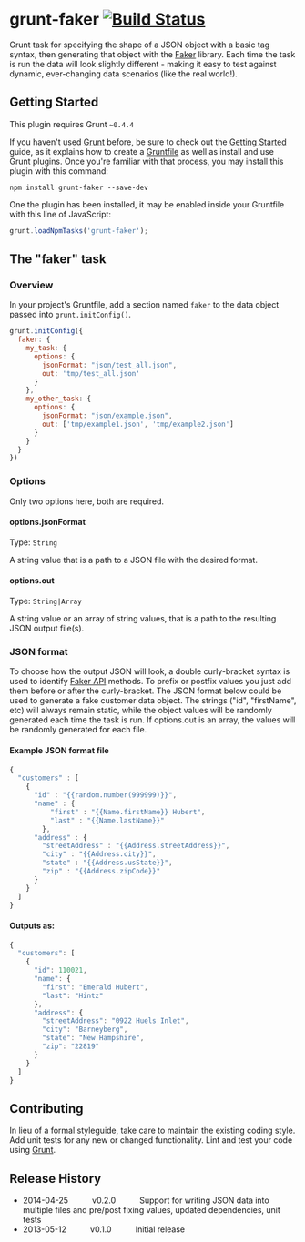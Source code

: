 # grunt-faker [![Build Status](https://api.travis-ci.org/chrisocast/grunt-faker.png?branch=master)](http://travis-ci.org/chrisocast/grunt-faker)


Grunt task for specifying the shape of a JSON object with a basic tag syntax, then generating that object with the [Faker](https://github.com/Marak/Faker.js) library. Each time the task is run the data will look slightly different - making it easy to test against dynamic, ever-changing data scenarios (like the real world!).

## Getting Started
This plugin requires Grunt `~0.4.4`

If you haven't used [Grunt](http://gruntjs.com/) before, be sure to check out the [Getting Started](http://gruntjs.com/getting-started) guide, as it explains how to create a [Gruntfile](http://gruntjs.com/sample-gruntfile) as well as install and use Grunt plugins. Once you're familiar with that process, you may install this plugin with this command:

```shell
npm install grunt-faker --save-dev
```

One the plugin has been installed, it may be enabled inside your Gruntfile with this line of JavaScript:

```js
grunt.loadNpmTasks('grunt-faker');
```

## The "faker" task

### Overview
In your project's Gruntfile, add a section named `faker` to the data object passed into `grunt.initConfig()`.

```js
grunt.initConfig({
  faker: {
    my_task: {
      options: {
        jsonFormat: "json/test_all.json",
        out: 'tmp/test_all.json'
      }
    },
    my_other_task: {
      options: {
        jsonFormat: "json/example.json",
        out: ['tmp/example1.json', 'tmp/example2.json']
      }
    }
  }
})
```

### Options

Only two options here, both are required.

#### options.jsonFormat
Type: `String`

A string value that is a path to a JSON file with the desired format.

#### options.out
Type: `String|Array`

A string value or an array of string values, that is a path to the resulting JSON output file(s).

### JSON format

To choose how the output JSON will look, a double curly-bracket syntax is used to identify [Faker API](https://github.com/marak/Faker.js/#api) methods. To prefix or postfix values you just add them before or after the curly-bracket. The JSON format below could be used to generate a fake customer data object. The strings ("id", "firstName", etc) will always remain static, while the object values will be randomly generated each time the task is run. If options.out is an array, the values will be randomly generated for each file.

#### Example JSON format file

```js
{
  "customers" : [
    {  
      "id" : "{{random.number(999999)}}",
      "name" : {
          "first" : "{{Name.firstName}} Hubert",
          "last" : "{{Name.lastName}}"
        },
      "address" : {
        "streetAddress" : "{{Address.streetAddress}}",
        "city" : "{{Address.city}}",
        "state" : "{{Address.usState}}",
        "zip" : "{{Address.zipCode}}"
      }
    }
  ]
}
```
#### Outputs as:

```js
{
  "customers": [
    {
      "id": 110021,
      "name": {
        "first": "Emerald Hubert",
        "last": "Hintz"
      },
      "address": {
        "streetAddress": "0922 Huels Inlet",
        "city": "Barneyberg",
        "state": "New Hampshire",
        "zip": "22819"
      }
    }
  ]
}
```

## Contributing
In lieu of a formal styleguide, take care to maintain the existing coding style. Add unit tests for any new or changed functionality. Lint and test your code using [Grunt](http://gruntjs.com/).

## Release History
- 2014-04-25   v0.2.0   Support for writing JSON data into multiple files and pre/post fixing values, updated dependencies, unit tests
- 2013-05-12   v0.1.0   Initial release
 
